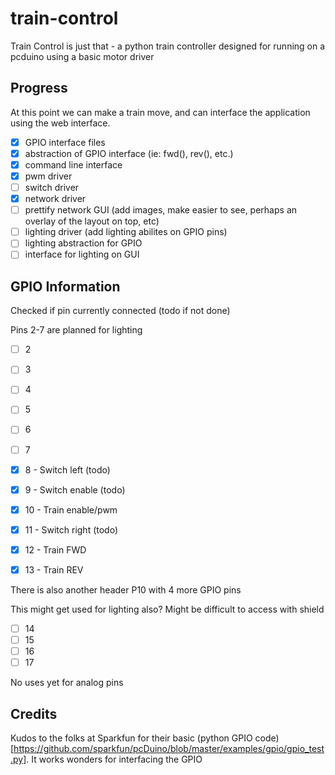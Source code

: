 # train-control

Train Control is just that - a python train controller designed for running on a pcduino using a basic motor driver

## Progress

At this point we can make a train move, and can interface the application using the web interface.

- [x] GPIO interface files
- [x] abstraction of GPIO interface (ie: fwd(), rev(), etc.)
- [x] command line interface
- [x] pwm driver
- [ ] switch driver
- [x] network driver
- [ ] prettify network GUI (add images, make easier to see, perhaps an overlay of the layout on top, etc)
- [ ] lighting driver (add lighting abilites on GPIO pins)
- [ ] lighting abstraction for GPIO
- [ ] interface for lighting on GUI

## GPIO Information

Checked if pin currently connected (todo if not done)

Pins 2-7 are planned for lighting

- [ ] 2
- [ ] 3
- [ ] 4
- [ ] 5
- [ ] 6
- [ ] 7

- [x] 8 - Switch left (todo)
- [x] 9 - Switch enable (todo)
- [x] 10 - Train enable/pwm
- [x] 11 - Switch right (todo)
- [x] 12 - Train FWD
- [x] 13 - Train REV

There is also another header P10 with 4 more GPIO pins

This might get used for lighting also? Might be difficult to access with shield

- [ ] 14
- [ ] 15
- [ ] 16
- [ ] 17

No uses yet for analog pins

## Credits

Kudos to the folks at Sparkfun for their basic (python GPIO code)[https://github.com/sparkfun/pcDuino/blob/master/examples/gpio/gpio_test.py]. It works wonders for interfacing the GPIO

